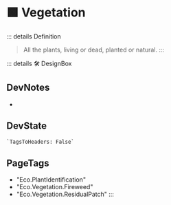 
# 🟩  <eco>Vegetation</eco>

::: details Definition
> All the plants, living or dead, planted or natural.
:::

::: details 🛠 <dev>DesignBox</dev>

## DevNotes

-

## DevState

```py
`TagsToHeaders: False`
```

<h2>PageTags</h2>

- "Eco.PlantIdentification"
- "Eco.Vegetation.Fireweed"
- "Eco.Vegetation.ResidualPatch"
:::
